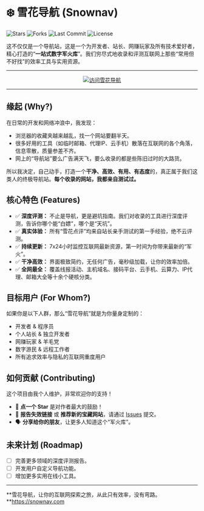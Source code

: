 # ❄️ 雪花导航 (Snownav)

<!-- 徽章 - 专业的象征，能让你的项目看起来更正规 -->
![Stars](https://img.shields.io/github/stars/snownav/snownav?style=flat-square&label=点个星星&color=brightgreen)
![Forks](https://img.shields.io/github/forks/snownav/snownav?style=flat-square&label=Fork一下)
![Last Commit](https://img.shields.io/github/last-commit/snownav/snownav?style=flat-square&label=最后更新)
![License](https://img.shields.io/github/license/snownav/snownav?style=flat-square&label=开源协议)

<!-- 项目核心介绍 - 电梯演讲 -->
这不仅仅是一个导航站，这是一个为开发者、站长、网赚玩家及所有技术爱好者，精心打造的“**一站式数字军火库**”。我们穷尽式地收录和评测互联网上那些“常用但不好找”的效率工具与实用资源。

---

<!-- 最重要的行动号召按钮 -->
<p align="center">
  <a href="https://snownav.com" target="_blank">
    <img src="https://img.shields.io/badge/-%E7%AB%8B%E5%8D%B3%E4%BD%93%E9%AA%8C%20%E9%9B%AA%E8%8A%B1%E5%AF%BC%E8%88%AA-4CAF50?style=for-the-badge&logo=rocket" alt="访问雪花导航">
  </a>
</p>

---

## 缘起 (Why?)

在日常的开发和网络冲浪中，我发现：

*   浏览器的收藏夹越来越乱，找一个网站要翻半天。
*   很多好用的工具（如临时邮箱、代理IP、云手机）散落在互联网的各个角落，信息零散，质量参差不齐。
*   网上的“导航站”要么广告满天飞，要么收录的都是些陈旧过时的大路货。

所以我决定，自己动手，打造一个**干净、高效、有用、有态度**的，真正属于我们这类人的终极导航站。**每个收录的网站，我都亲自测试过。**

## 核心特色 (Features)

*   ✅ **深度评测：** 不止是导航，更是避坑指南。我们对收录的工具进行深度评测，告诉你哪个能“白嫖”，哪个是“天坑”。
*   ✅ **真实体验：** 所有“雪花点评”均来自站长亲手测试的第一手经验，绝不云评测。
*   ✅ **持续更新：** 7x24小时监控互联网最新资源，第一时间为你带来最新的“军火”。
*   ✅ **干净高效：** 界面极致简约，无任何广告，毫秒级加载，让你的效率加倍。
*   ✅ **全网最全：** 覆盖线报活动、主机域名、接码平台、云手机、云算力、IP代理、邮箱大全等十余个硬核分类。

## 目标用户 (For Whom?)

如果你是以下人群，那么“雪花导航”就是为你量身定制的：

*   开发者 & 程序员
*   个人站长 & 独立开发者
*   网赚玩家 & 羊毛党
*   数字游民 & 远程工作者
*   所有追求效率与隐私的互联网重度用户

## 如何贡献 (Contributing)

这个项目由我个人维护，非常欢迎你的支持！

*   🌟 **点一个 Star** 是对作者最大的鼓励！
*   🐞 **报告失效链接** 或 **推荐新的宝藏网站**，请通过 [Issues](https://github.com/snownav/snownav/issues) 提交。
*   🗣️ **分享给你的朋友**，让更多人知道这个“军火库”。

## 未来计划 (Roadmap)

*   [ ] 完善更多领域的深度评测报告。
*   [ ] 开发用户自定义导航功能。
*   [ ] 增加更多实用在线小工具。

---

**雪花导航，让你的互联网探索之旅，从此只有效率，没有弯路。**https://snownav.com
